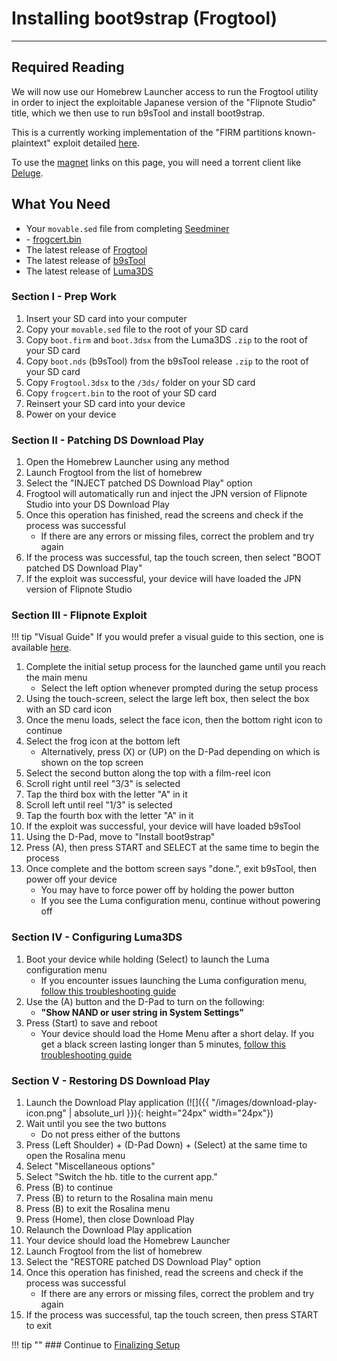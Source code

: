 # Installing boot9strap (Frogtool)
---

## Required Reading

We will now use our Homebrew Launcher access to run the Frogtool utility in order to inject the exploitable Japanese version of the "Flipnote Studio" title, which we then use to run b9sTool and install boot9strap.

This is a currently working implementation of the "FIRM partitions known-plaintext" exploit detailed [here](https://www.3dbrew.org/wiki/3DS_System_Flaws).

To use the [magnet](https://wikipedia.org/wiki/Magnet_URI_scheme) links on this page, you will need a torrent client like [Deluge](http://dev.deluge-torrent.org/wiki/Download).

## What You Need

* Your `movable.sed` file from completing [Seedminer](seedminer.md)
* <i class="fa fa-magnet" aria-hidden="true" title="This is a magnet link. Use a torrent client to download the file."></i> - [frogcert.bin](magnet:?xt=urn:btih:d12278ea50bb3574f1fbd327f3d0e2292c70941f&dn=frogcert.bin&tr=https%3a%2f%2ftracker.fastdownload.xyz%3a443%2fannounce&tr=https%3a%2f%2fopentracker.xyz%3a443%2fannounce&tr=http%3a%2f%2fopen.trackerlist.xyz%3a80%2fannounce&tr=http%3a%2f%2ft.nyaatracker.com%3a80%2fannounce&tr=udp%3a%2f%2ftracker.tiny-vps.com%3a6969%2fannounce&tr=udp%3a%2f%2fopen.demonii.si%3a1337%2fannounce&tr=udp%3a%2f%2ftracker.port443.xyz%3a6969%2fannounce&tr=udp%3a%2f%2ftracker.vanitycore.co%3a6969%2fannounce&tr=udp%3a%2f%2ftracker.torrent.eu.org%3a451%2fannounce&tr=udp%3a%2f%2fretracker.lanta-net.ru%3a2710%2fannounce&tr=udp%3a%2f%2fthetracker.org%3a80%2fannounce&tr=http%3a%2f%2ftorrent.nwps.ws%3a80%2fannounce&tr=udp%3a%2f%2ftracker.coppersurfer.tk%3a6969%2fannounce&tr=udp%3a%2f%2ftracker.iamhansen.xyz%3a2000%2fannounce&tr=udp%3a%2f%2fbt.xxx-tracker.com%3a2710%2fannounce&tr=http%3a%2f%2f0d.kebhana.mx%3a443%2fannounce&tr=udp%3a%2f%2fexodus.desync.com%3a6969%2fannounce&tr=udp%3a%2f%2ftracker.opentrackr.org%3a1337%2fannounce&tr=udp%3a%2f%2ftracker4.itzmx.com%3a2710%2fannounce&tr=udp%3a%2f%2ftracker.justseed.it%3a1337%2fannounce&tr=http%3a%2f%2ftherightsize.net%3a1337%2fannounce&tr=udp%3a%2f%2fretracker.hotplug.ru%3a2710%2fannounce&tr=udp%3a%2f%2ftracker.internetwarriors.net%3a1337%2fannounce&tr=udp%3a%2f%2f9.rarbg.com%3a2800%2fannounce&tr=https%3a%2f%2f2.track.ga%3a443%2fannounce&tr=udp%3a%2f%2fbigfoot1942.sektori.org%3a6969%2fannounce)
* The latest release of [Frogtool](https://github.com/zoogie/Frogtool/releases/latest)
* The latest release of [b9sTool](https://github.com/zoogie/b9sTool/releases/latest)
* The latest release of [Luma3DS](https://github.com/LumaTeam/Luma3DS/releases/latest)

### Section I - Prep Work

1. Insert your SD card into your computer
1. Copy your `movable.sed` file to the root of your SD card
1. Copy `boot.firm` and `boot.3dsx` from the Luma3DS `.zip` to the root of your SD card
1. Copy `boot.nds` (b9sTool) from the b9sTool release `.zip` to the root of your SD card
1. Copy `Frogtool.3dsx` to the `/3ds/` folder on your SD card
1. Copy `frogcert.bin` to the root of your SD card
1. Reinsert your SD card into your device
1. Power on your device

### Section II - Patching DS Download Play

1. Open the Homebrew Launcher using any method
1. Launch Frogtool from the list of homebrew
1. Select the "INJECT patched DS Download Play" option
1. Frogtool will automatically run and inject the JPN version of Flipnote Studio into your DS Download Play
1. Once this operation has finished, read the screens and check if the process was successful
    + If there are any errors or missing files, correct the problem and try again
1. If the process was successful, tap the touch screen, then select "BOOT patched DS Download Play"
1. If the exploit was successful, your device will have loaded the JPN version of Flipnote Studio

### Section III - Flipnote Exploit

!!! tip "Visual Guide"
	If you would prefer a visual guide to this section, one is available [here](https://zoogie.github.io/web/flipnote_directions/).

1. Complete the initial setup process for the launched game until you reach the main menu
    + Select the left option whenever prompted during the setup process
1. Using the touch-screen, select the large left box, then select the box with an SD card icon
1. Once the menu loads, select the face icon, then the bottom right icon to continue
1. Select the frog icon at the bottom left
    + Alternatively, press (X) or (UP) on the D-Pad depending on which is shown on the top screen
1. Select the second button along the top with a film-reel icon
1. Scroll right until reel "3/3" is selected
1. Tap the third box with the letter "A" in it
1. Scroll left until reel "1/3" is selected
1. Tap the fourth box with the letter "A" in it
1. If the exploit was successful, your device will have loaded b9sTool
1. Using the D-Pad, move to "Install boot9strap"
1. Press (A), then press START and SELECT at the same time to begin the process
1. Once complete and the bottom screen says "done.", exit b9sTool, then power off your device
    + You may have to force power off by holding the power button
    + If you see the Luma configuration menu, continue without powering off

### Section IV - Configuring Luma3DS

1. Boot your device while holding (Select) to launch the Luma configuration menu
    + If you encounter issues launching the Luma configuration menu, [follow this troubleshooting guide](https://github.com/zoogie/b9sTool/blob/master/TROUBLESHOOTING.md)
1. Use the (A) button and the D-Pad to turn on the following:
    + **"Show NAND or user string in System Settings"**
1. Press (Start) to save and reboot
    + Your device should load the Home Menu after a short delay. If you get a black screen lasting longer than 5 minutes, [follow this troubleshooting guide](../troubleshooting.md#black-screen-on-sysnand-boot-after-installing-boot9strap)

### Section V - Restoring DS Download Play

1. Launch the Download Play application (![]({{ "/images/download-play-icon.png" | absolute_url }}){: height="24px" width="24px"})
1. Wait until you see the two buttons
    + Do not press either of the buttons
1. Press (Left Shoulder) + (D-Pad Down) + (Select) at the same time to open the Rosalina menu
1. Select "Miscellaneous options"
1. Select "Switch the hb. title to the current app."
1. Press (B) to continue
1. Press (B) to return to the Rosalina main menu
1. Press (B) to exit the Rosalina menu
1. Press (Home), then close Download Play
1. Relaunch the Download Play application
1. Your device should load the Homebrew Launcher
1. Launch Frogtool from the list of homebrew
1. Select the "RESTORE patched DS Download Play" option
1. Once this operation has finished, read the screens and check if the process was successful
    + If there are any errors or missing files, correct the problem and try again
1. If the process was successful, tap the touch screen, then press START to exit

!!! tip ""
	### Continue to [Finalizing Setup](../finalizing-setup.md)
